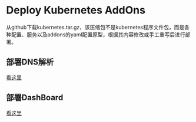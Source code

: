 # Deploy Kubernetes AddOns

从github下载kubernetes.tar.gz，该压缩包不是kubernetes程序文件包，而是各种配置、服务以及addons的yaml配置原型，根据其内容修改或手工重写后进行部署。

## 部署DNS解析

[看这里](coreDNS/README.md)

## 部署DashBoard

[看这里](dashboard/README.md)

